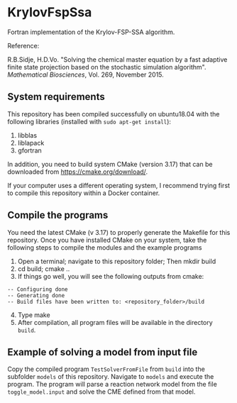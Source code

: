 # KrylovFspSsa

Fortran implementation of the  Krylov-FSP-SSA algorithm. 

Reference:

R.B.Sidje, H.D.Vo. "Solving the chemical master equation by a fast adaptive finite state projection based on the stochastic simulation algorithm". _Mathematical Biosciences_, Vol. 269, November 2015.

## System requirements
This repository has been compiled successfully on ubuntu18.04 with the following libraries (installed with ```sudo apt-get install```):
1) libblas
2) liblapack
3) gfortran 

In addition, you need to build system CMake (version 3.17) that can be downloaded from https://cmake.org/download/.

If your computer uses a different operating system, I recommend trying first to compile this repository within a Docker container.

## Compile the programs 
You need the latest CMake (v 3.17) to properly generate the Makefile for this repository. Once you have installed CMake on your system, take the following steps to compile the modules and the example programs
1) Open a terminal; navigate to this repository folder; Then 
    mkdir build
2) cd build; 
    cmake .. 
3) If things go well, you will see the following outputs from cmake:
```
-- Configuring done 
-- Generating done 
-- Build files have been written to: <repository_folder>/build
```
4) Type make 
5) After compilation, all program files will be available in the directory ```build```.
## Example of solving a model from input file 
Copy the compiled program ```TestSolverFromFile``` from ```build``` into the subfolder ```models``` of this repository. Navigate to ```models``` and execute the program. The program will parse a reaction network model from the file ```toggle_model.input``` and solve the CME defined from that model.
